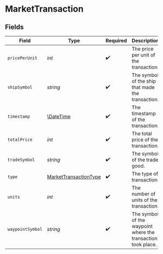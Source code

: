 # MarketTransaction


## Fields

| Field                                                                 | Type                                                                  | Required                                                              | Description                                                           |
| --------------------------------------------------------------------- | --------------------------------------------------------------------- | --------------------------------------------------------------------- | --------------------------------------------------------------------- |
| `pricePerUnit`                                                        | *int*                                                                 | :heavy_check_mark:                                                    | The price per unit of the transaction.                                |
| `shipSymbol`                                                          | *string*                                                              | :heavy_check_mark:                                                    | The symbol of the ship that made the transaction.                     |
| `timestamp`                                                           | [\DateTime](https://www.php.net/manual/en/class.datetime.php)         | :heavy_check_mark:                                                    | The timestamp of the transaction.                                     |
| `totalPrice`                                                          | *int*                                                                 | :heavy_check_mark:                                                    | The total price of the transaction.                                   |
| `tradeSymbol`                                                         | *string*                                                              | :heavy_check_mark:                                                    | The symbol of the trade good.                                         |
| `type`                                                                | [MarketTransactionType](../../models/shared/MarketTransactionType.md) | :heavy_check_mark:                                                    | The type of transaction.                                              |
| `units`                                                               | *int*                                                                 | :heavy_check_mark:                                                    | The number of units of the transaction.                               |
| `waypointSymbol`                                                      | *string*                                                              | :heavy_check_mark:                                                    | The symbol of the waypoint where the transaction took place.          |